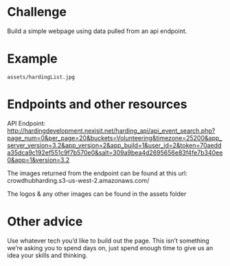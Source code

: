 # Challenge

Build a simple webpage using data pulled from an api endpoint.

# Example

    assets/hardingList.jpg

# Endpoints and other resources

API Endpoint: http://hardingdevelopment.nexisit.net/harding_api/api_event_search.php?page_num=0&per_page=20&buckets=Volunteering&timezone=25200&app_server_version=3.2&app_version=2&app_build=1&user_id=2&token=70aedda35dca9c192ef551c9f7b570e0&salt=309a9bea4d2695656e83f4fe7b340ee0&app=1&version=3.2

The images returned from the endpoint can be found at this url: crowdhubharding.s3-us-west-2.amazonaws.com/

The logos & any other images can be found in the assets folder

# Other advice
Use whatever tech you’d like to build out the page. This isn’t something we’re asking you to spend days on, just spend enough time to give us an idea your skills and thinking.